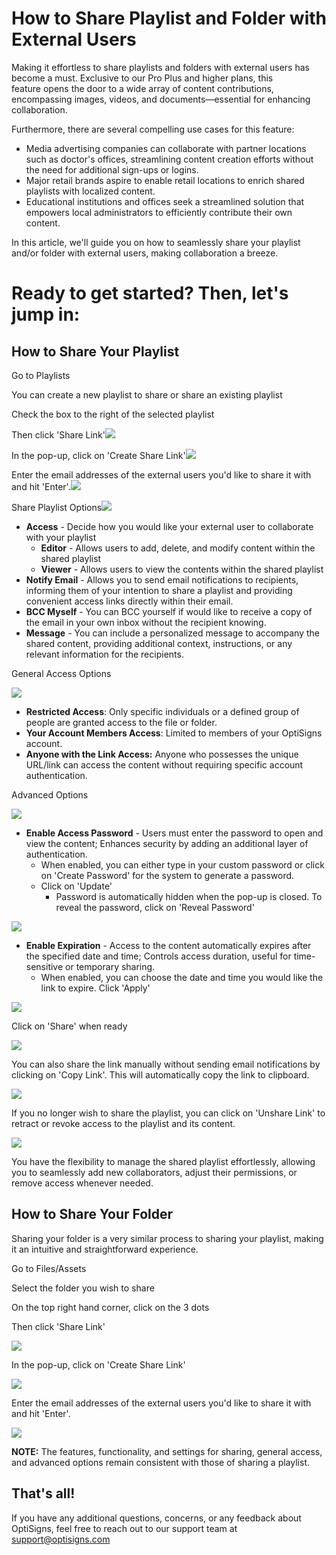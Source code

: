 # How to Share Playlist and Folder with External Users

Making it effortless to share playlists and folders with external users has become a must. Exclusive to our Pro Plus and higher plans, this feature opens the door to a wide array of content contributions, encompassing images, videos, and documents—essential for enhancing collaboration.

Furthermore, there are several compelling use cases for this feature:

* Media advertising companies can collaborate with partner locations such as doctor's offices, streamlining content creation efforts without the need for additional sign-ups or logins.
* Major retail brands aspire to enable retail locations to enrich shared playlists with localized content.
* Educational institutions and offices seek a streamlined solution that empowers local administrators to efficiently contribute their own content.

In this article, we'll guide you on how to seamlessly share your playlist and/or folder with external users, making collaboration a breeze.

# **Ready to get started? Then, let's jump in:**

## **How to Share Your Playlist**

Go to Playlists

You can create a new playlist to share or share an existing playlist

Check the box to the right of the selected playlist

Then click 'Share Link'![](https://support.optisigns.com/hc/article_attachments/21746509029395)

In the pop-up, click on 'Create Share Link'![](https://support.optisigns.com/hc/article_attachments/21746524473363)

Enter the email addresses of the external users you'd like to share it with and hit 'Enter'.![](https://support.optisigns.com/hc/article_attachments/21746541383699)

Share Playlist Options![](https://support.optisigns.com/hc/article_attachments/21746560932499)

* **Access** - Decide how you would like your external user to collaborate with your playlist
  + **Editor** - Allows users to add, delete, and modify content within the shared playlist
  + **Viewer** - Allows users to view the contents within the shared playlist
* **Notify Email** - Allows you to send email notifications to recipients, informing them of your intention to share a playlist and providing convenient access links directly within their email.
* **BCC Myself** - You can BCC yourself if would like to receive a copy of the email in your own inbox without the recipient knowing.
* **Message** - You can include a personalized message to accompany the shared content, providing additional context, instructions, or any relevant information for the recipients.

General Access Options

![](https://support.optisigns.com/hc/article_attachments/21745885762195)

* **Restricted Access**: Only specific individuals or a defined group of people are granted access to the file or folder.
* **Your Account Members Access**: Limited to members of your OptiSigns account.
* **Anyone with the Link Access:** Anyone who possesses the unique URL/link can access the content without requiring specific account authentication.

Advanced Options

![](https://support.optisigns.com/hc/article_attachments/21746532979987)

* **Enable Access Password** - Users must enter the password to open and view the content; Enhances security by adding an additional layer of authentication.
  + When enabled, you can either type in your custom password or click on 'Create Password' for the system to generate a password.
  + Click on 'Update'
    - Password is automatically hidden when the pop-up is closed. To reveal the password, click on 'Reveal Password'

![](https://support.optisigns.com/hc/article_attachments/21746107146003)

* **Enable Expiration** - Access to the content automatically expires after the specified date and time; Controls access duration, useful for time-sensitive or temporary sharing.
  + When enabled, you can choose the date and time you would like the link to expire. Click 'Apply'

![](https://support.optisigns.com/hc/article_attachments/21746198931347)

Click on 'Share' when ready

![](https://support.optisigns.com/hc/article_attachments/21746564730899)

You can also share the link manually without sending email notifications by clicking on 'Copy Link'. This will automatically copy the link to clipboard.

![](https://support.optisigns.com/hc/article_attachments/21746311068435)

If you no longer wish to share the playlist, you can click on 'Unshare Link' to retract or revoke access to the playlist and its content.

![](https://support.optisigns.com/hc/article_attachments/21746341100435)

You have the flexibility to manage the shared playlist effortlessly, allowing you to seamlessly add new collaborators, adjust their permissions, or remove access whenever needed.

## **How to Share Your Folder**

Sharing your folder is a very similar process to sharing your playlist, making it an intuitive and straightforward experience.

Go to Files/Assets

Select the folder you wish to share

On the top right hand corner, click on the 3 dots

Then click 'Share Link'

![](https://support.optisigns.com/hc/article_attachments/21746590244627)

In the pop-up, click on 'Create Share Link'

![](https://support.optisigns.com/hc/article_attachments/21746610159635)

Enter the email addresses of the external users you'd like to share it with and hit 'Enter'.

![](https://support.optisigns.com/hc/article_attachments/21746690978963)

**NOTE:** The features, functionality, and settings for sharing, general access, and advanced options remain consistent with those of sharing a playlist.

## **That's all!**

If you have any additional questions, concerns, or any feedback about OptiSigns, feel free to reach out to our support team at [support@optisigns.com](mailto:support@optisigns.com)